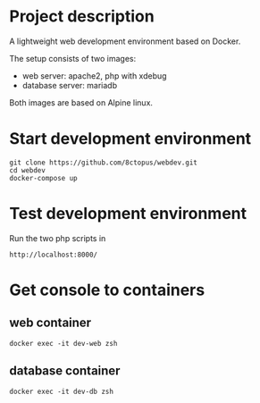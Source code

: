 # Project description

A lightweight web development environment based on Docker.

The setup consists of two images:
- web server: apache2, php with xdebug
- database server: mariadb

Both images are based on Alpine linux.

# Start development environment

    git clone https://github.com/8ctopus/webdev.git
    cd webdev
    docker-compose up

# Test development environment

Run the two php scripts in

    http://localhost:8000/

# Get console to containers

## web container
    docker exec -it dev-web zsh

## database container
    docker exec -it dev-db zsh
